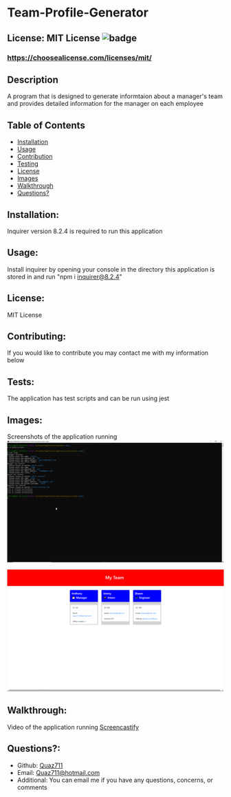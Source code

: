 # Team-Profile-Generator

  ## License: MIT License ![badge](https://img.shields.io/badge/license-MITLicense-orange)
  ###  https://choosealicense.com/licenses/mit/

  ## Description
  A program that is designed to generate informtaion about a manager's team and provides detailed information for the manager on each employee

  ## Table of Contents 
  - [Installation](#installation)
  - [Usage](#usage)
  - [Contribution](#contributing)
  - [Testing](#tests)
  - [License](#license)
  - [Images](#images)
  - [Walkthrough](#walkthrough)
  - [Questions?](#questions)
    
  ## Installation:
  Inquirer version 8.2.4 is required to run this application

  ## Usage:
  Install inquirer by opening your console in the directory this application is stored in and run "npm i inquirer@8.2.4"

  ## License:
  MIT License

  ## Contributing:
  If you would like to contribute you may contact me with my information below

  ## Tests:
  The application has test scripts and can be run using jest

  ## Images:
  Screenshots of the application running
  ![This is a screenshot showing what you would see when using the application.](./assets/images/Application.png)

  ![This is a screenshot showing what you would see upon visiting the webpage.](./assets/images/Webpage.png)

  ## Walkthrough:
  Video of the application running
  [Screencastify](https://drive.google.com/file/d/1NXVHCUv51QzGOFXqvCLpCcw8SEVF-fa1/view)

  ## Questions?:
  - Github: [Quaz711](https://github.com/Quaz711)
  - Email: Quaz711@hotmail.com
  - Additional: You can email me if you have any questions, concerns, or comments